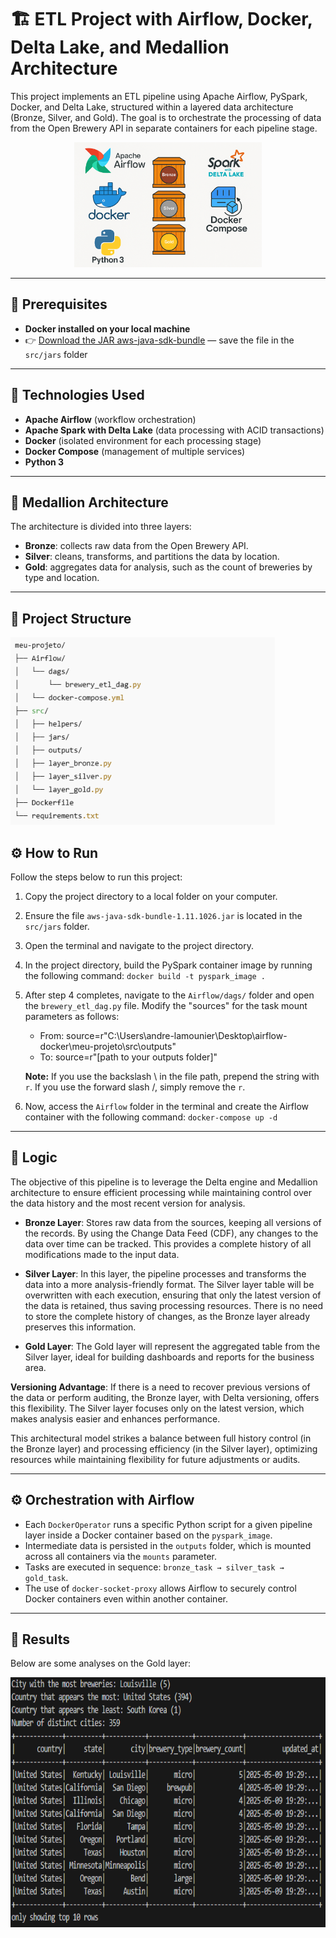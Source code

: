 # 🏗️ ETL Project with Airflow, Docker, Delta Lake, and Medallion Architecture

This project implements an ETL pipeline using Apache Airflow, PySpark, Docker, and Delta Lake, structured within a layered data architecture (Bronze, Silver, and Gold). The goal is to orchestrate the processing of data from the Open Brewery API in separate containers for each pipeline stage.

<div align="center">
  <img src="/imgs_png/arquitetura_projeto.png" alt="python" height="200">
</div>

---

## 🔧 Prerequisites

- **Docker installed on your local machine**  
- 👉 [Download the JAR aws-java-sdk-bundle](https://repo1.maven.org/maven2/com/amazonaws/aws-java-sdk-bundle/1.11.1026/aws-java-sdk-bundle-1.11.1026.jar) — save the file in the `src/jars` folder

---

## 🔧 Technologies Used

- **Apache Airflow** (workflow orchestration)
- **Apache Spark with Delta Lake** (data processing with ACID transactions)
- **Docker** (isolated environment for each processing stage)
- **Docker Compose** (management of multiple services)
- **Python 3**

---

## 🧱 Medallion Architecture

The architecture is divided into three layers:

- **Bronze**: collects raw data from the Open Brewery API.
- **Silver**: cleans, transforms, and partitions the data by location.
- **Gold**: aggregates data for analysis, such as the count of breweries by type and location.

---

## 📁 Project Structure

<img src="/imgs_png/estrutura_projeto.png" alt="python" height="300" /> 

## ⚙️ How to Run

Follow the steps below to run this project:

1. Copy the project directory to a local folder on your computer.

2. Ensure the file `aws-java-sdk-bundle-1.11.1026.jar` is located in the `src/jars` folder.

3. Open the terminal and navigate to the project directory.

4. In the project directory, build the PySpark container image by running the following command: `docker build -t pyspark_image .`

5. After step 4 completes, navigate to the `Airflow/dags/` folder and open the `brewery_etl_dag.py` file. Modify the "sources" for the task mount parameters as follows:
    
    - From: source=r"C:\Users\andre-lamounier\Desktop\airflow-docker\meu-projeto\src\outputs"
    - To: source=r"[path to your outputs folder]"
    
    **Note:** If you use the backslash \ in the file path, prepend the string with `r`. If you use the forward slash /, simply remove the `r`.

6. Now, access the `Airflow` folder in the terminal and create the Airflow container with the following command: `docker-compose up -d`

---

## 🧠 Logic

The objective of this pipeline is to leverage the Delta engine and Medallion architecture to ensure efficient processing while maintaining control over the data history and the most recent version for analysis.

- **Bronze Layer**: Stores raw data from the sources, keeping all versions of the records. By using the Change Data Feed (CDF), any changes to the data over time can be tracked. This provides a complete history of all modifications made to the input data.

- **Silver Layer**: In this layer, the pipeline processes and transforms the data into a more analysis-friendly format. The Silver layer table will be overwritten with each execution, ensuring that only the latest version of the data is retained, thus saving processing resources. There is no need to store the complete history of changes, as the Bronze layer already preserves this information.

- **Gold Layer**: The Gold layer will represent the aggregated table from the Silver layer, ideal for building dashboards and reports for the business area.

**Versioning Advantage**: If there is a need to recover previous versions of the data or perform auditing, the Bronze layer, with Delta versioning, offers this flexibility. The Silver layer focuses only on the latest version, which makes analysis easier and enhances performance.

This architectural model strikes a balance between full history control (in the Bronze layer) and processing efficiency (in the Silver layer), optimizing resources while maintaining flexibility for future adjustments or audits.

---

## ⚙️ Orchestration with Airflow

- Each `DockerOperator` runs a specific Python script for a given pipeline layer inside a Docker container based on the `pyspark_image`.
- Intermediate data is persisted in the `outputs` folder, which is mounted across all containers via the `mounts` parameter.
- Tasks are executed in sequence: `bronze_task → silver_task → gold_task`.
- The use of `docker-socket-proxy` allows Airflow to securely control Docker containers even within another container.

---

## 📌 Results

Below are some analyses on the Gold layer:

<img src="/imgs_png/resultados.png" alt="python" height="400" /> 
